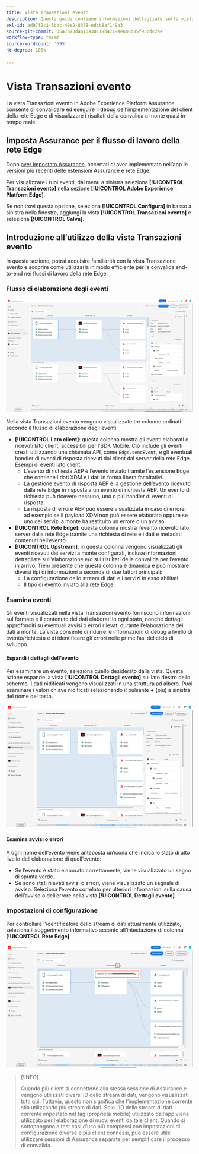 ```yaml
---
title: Vista Transazioni evento
description: Questa guida contiene informazioni dettagliate sulla vista Transazioni evento in Adobe Experience Platform Assurance.
exl-id: ad97f2c1-5bbc-49e2-8378-edcb8af149a3
source-git-commit: 05a7b73da610a30119b4719ae6b6d85f93cdc2ae
workflow-type: tm+mt
source-wordcount: '695'
ht-degree: 100%

---
```


# Vista Transazioni evento

La vista Transazioni evento in Adobe Experience Platform Assurance consente di convalidare ed eseguire il debug dell’implementazione del client della rete Edge e di visualizzare i risultati della convalida a monte quasi in tempo reale.

## Imposta Assurance per il flusso di lavoro della rete Edge

Dopo [aver impostato Assurance](../tutorials/implement-assurance.md), accertati di aver implementato nell’app le versioni più recenti delle estensioni Assurance e rete Edge.

Per visualizzare i tuoi eventi, dal menu a sinistra seleziona **[!UICONTROL Transazioni evento]** nella sezione **[!UICONTROL Adobe Experience Platform Edge]**.

Se non trovi questa opzione, seleziona **[!UICONTROL Configura]** in basso a sinistra nella finestra, aggiungi la vista **[!UICONTROL Transazioni evento]** e seleziona **[!UICONTROL Salva]**.

## Introduzione all’utilizzo della vista Transazioni evento

In questa sezione, potrai acquisire familiarità con la vista Transazione evento e scoprire come utilizzarla in modo efficiente per la convalida end-to-end nei flussi di lavoro della rete Edge.

### Flusso di elaborazione degli eventi

![Vista Transazioni evento](./images/event-transactions/event-transactions-view.png)

Nella vista Transazioni evento vengono visualizzate tre colonne ordinati secondo il flusso di elaborazione degli eventi:

- **[!UICONTROL Lato client]**: questa colonna mostra gli eventi elaborati o ricevuti lato client, accessibili per l’SDK Mobile. Ciò include gli eventi creati utilizzando una chiamata API, come `Edge.sendEvent`, e gli eventuali handler di eventi di risposta ricevuti dal client dal server della rete Edge. Esempi di eventi lato client:
   - L’evento di richiesta AEP è l’evento inviato tramite l’estensione Edge che contiene i dati XDM e i dati in forma libera facoltativi.
   - La gestione evento di risposta AEP è la gestione dell’evento ricevuto dalla rete Edge in risposta a un evento di richiesta AEP. Un evento di richiesta può ricevere nessuno, uno o più handler di eventi di risposta.
   - La risposta di errore AEP può essere visualizzata in caso di errore, ad esempio se il payload XDM non può essere elaborato oppure se uno dei servizi a monte ha restituito un errore o un avviso.
- **[!UICONTROL Rete Edge]**: questa colonna mostra l’evento ricevuto lato server dalla rete Edge tramite una richiesta di rete e i dati e metadati contenuti nell’evento.
- **[!UICONTROL Upstream]**: in questa colonna vengono visualizzati gli eventi ricevuti dai servizi a monte configurati, incluse informazioni dettagliate sull’elaborazione e/o sui risultati della convalida per l’evento in arrivo.
Tieni presente che questa colonna è dinamica e può mostrare diversi tipi di informazioni a seconda di due fattori principali:
   - La configurazione dello stream di dati e i servizi in esso abilitati.
   - Il tipo di evento inviato alla rete Edge.

### Esamina eventi

Gli eventi visualizzati nella vista Transazioni evento forniscono informazioni sul formato e il contenuto dei dati elaborati in ogni stato, nonché dettagli approfonditi su eventuali avvisi o errori rilevati durante l’elaborazione dei dati a monte. La vista consente di ridurre le informazioni di debug a livello di evento/richiesta e di identificare gli errori nelle prime fasi del ciclo di sviluppo.

#### Espandi i dettagli dell’evento

Per esaminare un evento, seleziona quello desiderato dalla vista. Questa azione espande la vista **[!UICONTROL Dettagli evento]** sul lato destro dello schermo.
I dati nidificati vengono visualizzati in una struttura ad albero. Puoi esaminare i valori chiave nidificati selezionando il pulsante **+** (più) a sinistra del nome del tasto.

![Dettagli evento](./images/event-transactions/event-details.png)

#### Esamina avvisi o errori

A ogni nome dell’evento viene anteposta un’icona che indica lo stato di alto livello dell’elaborazione di quell’evento:

- Se l’evento è stato elaborato correttamente, viene visualizzato un segno di spunta verde.
- Se sono stati rilevati avvisi o errori, viene visualizzato un segnale di avviso. Seleziona l’evento correlato per ulteriori informazioni sulla causa dell’avviso o dell’errore nella vista **[!UICONTROL Dettagli evento]**.

### Impostazioni di configurazione

Per controllare l’identificatore dello stream di dati attualmente utilizzato, seleziona il suggerimento informativo accanto all’intestazione di colonna **[!UICONTROL Rete Edge]**.

![Mostra l’ID dello stream di dati](./images/event-transactions/show-datastream-id.png)

>[!INFO]
>
>Quando più client si connettono alla stessa sessione di Assurance e vengono utilizzati diversi ID dello stream di dati, vengono visualizzati tutti qui. Tuttavia, questo non significa che l’implementazione corrente stia utilizzando più stream di dati. Solo l’ID dello stream di dati corrente impostato nel tag (proprietà mobile) utilizzato dall’app viene utilizzato per l’elaborazione di nuovi eventi da tale client. Quando si sottopongono a test casi d’uso più complessi con impostazioni di configurazione diverse e più client connessi, può essere utile utilizzare sessioni di Assurance separate per semplificare il processo di convalida.
